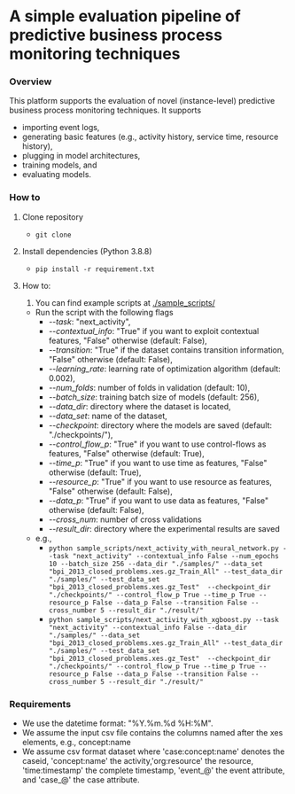 # A simple evaluation pipeline of predictive business process monitoring techniques

### Overview

This platform supports the evaluation of novel (instance-level) predictive business process monitoring techniques. It supports

- importing event logs,
- generating basic features (e.g., activity history, service time, resource history),
- plugging in model architectures,
- training models, and
- evaluating models.

### How to

1. Clone repository
   
   - ```git clone ```
2. Install dependencies (Python 3.8.8)
   
   - ```pip install -r requirement.txt```
3. How to:
    1. You can find example scripts at <u>./sample_scripts/</u>
      - Run the script with the following flags
        - *--task*: "next_activity", 
        - *--contextual_info*: "True" if you want to exploit contextual features, "False" otherwise (default: False),
        - *--transition*: "True" if the dataset contains transition information, "False" otherwise (default: False),
        - *--learning_rate*: learning rate of optimization algorithm (default: 0.002),
        - *--num_folds*: number of folds in validation (default: 10),
        - *--batch_size*: training batch size of models (default: 256),
        - *--data_dir*: directory where the dataset is located,
        - *--data_set*: name of the dataset,
        - *--checkpoint*: directory where the models are saved (default: "./checkpoints/"),
        - *--control_flow_p*: "True" if you want to use control-flows as features, "False" otherwise (default: True),
        - *--time_p*: "True" if you want to use time as features, "False" otherwise (default: True),
        - *--resource_p*: "True" if you want to use resource as features, "False" otherwise (default: False),
        - *--data_p*: "True" if you want to use data as features, "False" otherwise (default: False),
        - *--cross_num*: number of cross validations
        - *--result_dir*: directory where the experimental results are saved
      - e.g., 
        - ```python sample_scripts/next_activity_with_neural_network.py --task "next_activity" --contextual_info False --num_epochs 10 --batch_size 256 --data_dir "./samples/" --data_set "bpi_2013_closed_problems.xes.gz_Train_All" --test_data_dir "./samples/" --test_data_set "bpi_2013_closed_problems.xes.gz_Test"  --checkpoint_dir "./checkpoints/" --control_flow_p True --time_p True --resource_p False --data_p False --transition False --cross_number 5 --result_dir "./result/"```
        - ```python sample_scripts/next_activity_with_xgboost.py --task "next_activity" --contextual_info False --data_dir "./samples/" --data_set "bpi_2013_closed_problems.xes.gz_Train_All" --test_data_dir "./samples/" --test_data_set "bpi_2013_closed_problems.xes.gz_Test"  --checkpoint_dir "./checkpoints/" --control_flow_p True --time_p True --resource_p False --data_p False --transition False --cross_number 5 --result_dir "./result/"```

    

### Requirements

- We use the datetime format: "%Y.%m.%d %H:%M".
- We assume the input csv file contains the columns named after the xes elements, e.g., concept:name
- We assume csv format dataset where 'case:concept:name' denotes the caseid, 'concept:name' the activity,'org:resource' the resource, 'time:timestamp' the complete timestamp, 'event_@' the event attribute, and 'case_@' the case attribute.
